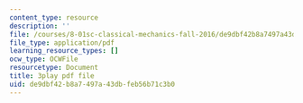 ```yaml
---
content_type: resource
description: ''
file: /courses/8-01sc-classical-mechanics-fall-2016/de9dbf42b8a7497a43dbfeb56b71c3b0_2tSUT6HDeaw.pdf
file_type: application/pdf
learning_resource_types: []
ocw_type: OCWFile
resourcetype: Document
title: 3play pdf file
uid: de9dbf42-b8a7-497a-43db-feb56b71c3b0
---
```

